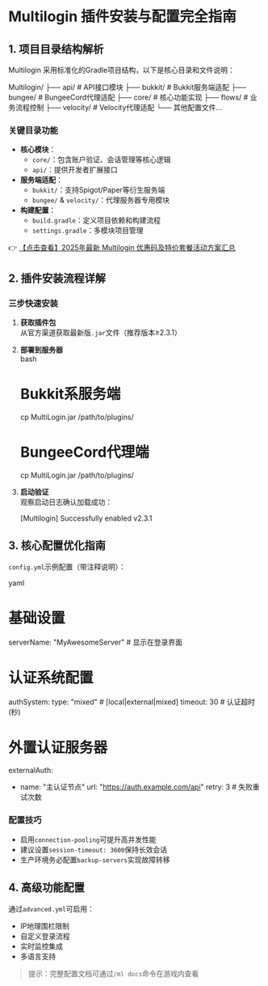 # Multilogin 插件安装与配置完全指南

## 1. 项目目录结构解析

Multilogin 采用标准化的Gradle项目结构，以下是核心目录和文件说明：

Multilogin/
├── api/          # API接口模块
├── bukkit/       # Bukkit服务端适配
├── bungee/       # BungeeCord代理适配
├── core/         # 核心功能实现
├── flows/        # 业务流程控制
├── velocity/     # Velocity代理适配
└── 其他配置文件...

### 关键目录功能
- **核心模块**：
  - `core/`：包含账户验证、会话管理等核心逻辑
  - `api/`：提供开发者扩展接口
- **服务端适配**：
  - `bukkit/`：支持Spigot/Paper等衍生服务端
  - `bungee/` & `velocity/`：代理服务器专用模块
- **构建配置**：
  - `build.gradle`：定义项目依赖和构建流程
  - `settings.gradle`：多模块项目管理

👉 [【点击查看】2025年最新 Multilogin 优惠码及特价套餐活动方案汇总](https://bit.ly/multIlogin)

## 2. 插件安装流程详解

### 三步快速安装
1. **获取插件包**  
   从官方渠道获取最新版`.jar`文件（推荐版本≥2.3.1）

2. **部署到服务器**  
   bash
   # Bukkit系服务端
   cp MultiLogin.jar /path/to/plugins/
   
   # BungeeCord代理端
   cp MultiLogin.jar /path/to/plugins/
   

3. **启动验证**  
   观察启动日志确认加载成功：
   
   [Multilogin] Successfully enabled v2.3.1
   

## 3. 核心配置优化指南

`config.yml`示例配置（带注释说明）：

yaml
# 基础设置
serverName: "MyAwesomeServer"  # 显示在登录界面

# 认证系统配置
authSystem:
  type: "mixed"  # [local|external|mixed]
  timeout: 30    # 认证超时(秒)

# 外置认证服务器
externalAuth:
  - name: "主认证节点"
    url: "https://auth.example.com/api"
    retry: 3      # 失败重试次数

### 配置技巧
- 启用`connection-pooling`可提升高并发性能
- 建议设置`session-timeout: 3600`保持长效会话
- 生产环境务必配置`backup-servers`实现故障转移

## 4. 高级功能配置

通过`advanced.yml`可启用：
- IP地理围栏限制
- 自定义登录流程
- 实时监控集成
- 多语言支持

> 提示：完整配置文档可通过`/ml docs`命令在游戏内查看